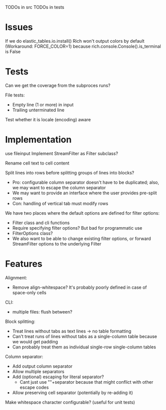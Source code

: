 TODOs in src
TODOs in tests

Issues
======

If we do
    elastic_tables.io.install()
Rich won't output colors by default (Workaround: FORCE_COLOR=1) because
rich.console.Console().is_terminal is False

Tests
=====

Can we get the coverage from the subproces runs?

File tests:
  * Empty line (1 or more) in input
  * Trailing unterminated line
 
Test whether it is locale (encoding) aware


Implementation
==============

use fileinput
Implement StreamFilter as Filter subclass?

Rename cell text to cell content

Split lines into rows before splitting groups of lines into blocks?
  * Pro: configurable column separator doesn't have to be duplicated; also, we
    may want to escape the column separator 
  * We may want to provide an interface where the user provides pre-split rows
  * Con: handling of vertical tab must modify rows 

We have two places where the default options are defined for filter options:
  * Filter class and cli functions
  * Require specifying filter options? But bad for programmatic use
  * FilterOptions class?
  * We also want to be able to change existing filter options, or forward
    StreamFilter options to the underlying Filter



Features
========

Alignment:
  * Remove align-whitespace? It's probably poorly defined in case of space-only
    cells

CLI:
  * multiple files: flush between?

Block splitting:
  * Treat lines without tabs as text lines -> no table formatting
  * Can't treat runs of lines without tabs as a single-column table because
    we would get padding
  * Can probably treat them as individual single-row single-column tables

Column separator:
  * Add output column separator
  * Allow multiple separators
  * Add (optional) escaping for literal separator?
    * Cant just use "\"+separator because that might conflict with other
      escape codes
  * Allow preserving cell separator (potentially by re-adding it)

Make whitespace character configurable? (useful for unit tests)
